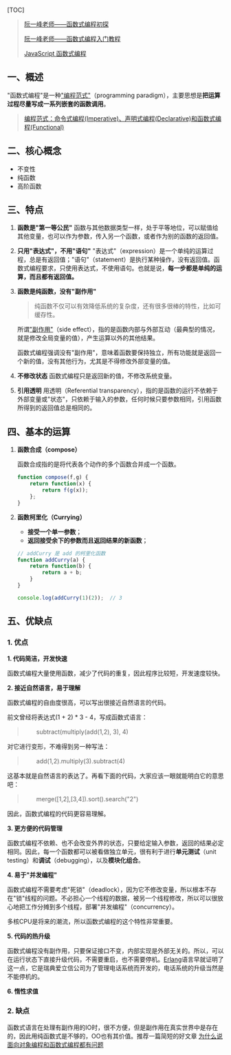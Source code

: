[TOC]

> [阮一峰老师——函数式编程初探](<http://www.ruanyifeng.com/blog/2012/04/functional_programming.html>)
>
> [阮一峰老师——函数式编程入门教程](<http://www.ruanyifeng.com/blog/2017/02/fp-tutorial.html>)
>
> [JavaScript 函数式编程](https://juejin.im/post/5b4ac0d0f265da0fa959a785#heading-2)

## 一、概述 ##

"函数式编程"是一种["编程范式"](http://en.wikipedia.org/wiki/Programming_paradigm)（programming paradigm），主要思想是**把运算过程尽量写成一系列嵌套的函数调用**。

> [编程范式：命令式编程(Imperative)、声明式编程(Declarative)和函数式编程(Functional)](https://www.cnblogs.com/sirkevin/p/8283110.html)

## 二、核心概念

- 不变性
- 纯函数
- 高阶函数

## 三、特点 ##

1. **函数是"第一等公民"**
   函数与其他数据类型一样，处于平等地位，可以赋值给其他变量，也可以作为参数，传入另一个函数，或者作为别的函数的返回值。

2. **只用"表达式"，不用"语句"**
   "表达式"（expression）是一个单纯的运算过程，总是有返回值；"语句"（statement）是执行某种操作，没有返回值。函数式编程要求，只使用表达式，不使用语句。也就是说，**每一步都是单纯的运算，而且都有返回值。**

3. **函数是纯函数，没有"副作用"**
   
   >  纯函数不仅可以有效降低系统的复杂度，还有很多很棒的特性，比如可缓存性。
   
   所谓["副作用"](http://en.wikipedia.org/wiki/Side_effect_(computer_science))（side effect），指的是函数内部与外部互动（最典型的情况，就是修改全局变量的值），产生运算以外的其他结果。
   
   函数式编程强调没有"副作用"，意味着函数要保持独立，所有功能就是返回一个新的值，没有其他行为，尤其是不得修改外部变量的值。
   
4. **不修改状态**
   函数式编程只是返回新的值，不修改系统变量。

5. **引用透明**
   用透明（Referential transparency），指的是函数的运行不依赖于外部变量或"状态"，只依赖于输入的参数，任何时候只要参数相同，引用函数所得到的返回值总是相同的。

## 四、基本的运算

1. **函数合成（compose）**

   函数合成指的是将代表各个动作的多个函数合并成一个函数。

   ```js
   function compose(f,g) {
       return function(x) {
           return f(g(x));
       };
   }
   ```

2. **函数柯里化（Currying）**

   * **接受一个单一参数**；
   * **返回接受余下的参数而且返回结果的新函数**；

   ```js
   // addCurry 是 add 的柯里化函数
   function addCurry(a) {
       return function(b) {
           return a + b;
       }
   }
   
   console.log(addCurry(1)(2));  // 3
   ```

## 五、优缺点

### 1. 优点

**1. 代码简洁，开发快速**

函数式编程大量使用函数，减少了代码的重复，因此程序比较短，开发速度较快。

**2. 接近自然语言，易于理解**

函数式编程的自由度很高，可以写出很接近自然语言的代码。

前文曾经将表达式(1 + 2) * 3 - 4，写成函数式语言：

> 　　subtract(multiply(add(1,2), 3), 4)

对它进行变形，不难得到另一种写法：

> 　　add(1,2).multiply(3).subtract(4)

这基本就是自然语言的表达了。再看下面的代码，大家应该一眼就能明白它的意思吧：

> 　　merge([1,2],[3,4]).sort().search("2")

因此，函数式编程的代码更容易理解。

**3. 更方便的代码管理**

函数式编程不依赖、也不会改变外界的状态，只要给定输入参数，返回的结果必定相同。因此，每一个函数都可以被看做独立单元，很有利于进行**单元测试**（unit testing）和**调试**（debugging），以及**模块化组合**。

**4. 易于"并发编程"**

函数式编程不需要考虑"死锁"（deadlock），因为它不修改变量，所以根本不存在"锁"线程的问题。不必担心一个线程的数据，被另一个线程修改，所以可以很放心地把工作分摊到多个线程，部署"并发编程"（concurrency）。

多核CPU是将来的潮流，所以函数式编程的这个特性非常重要。

**5. 代码的热升级**

函数式编程没有副作用，只要保证接口不变，内部实现是外部无关的。所以，可以在运行状态下直接升级代码，不需要重启，也不需要停机。[Erlang](http://en.wikipedia.org/wiki/Erlang_(programming_language))语言早就证明了这一点，它是瑞典爱立信公司为了管理电话系统而开发的，电话系统的升级当然是不能停机的。

**6. 惰性求值**

### 2. 缺点

函数式语言在处理有副作用的IO时，很不方便，但是副作用在真实世界中是存在的，因此用纯函数式是不够的，OO也有其价值。推荐一篇简短的好文章 [为什么说面向对象编程和函数式编程都有问题](https://link.zhihu.com/?target=http%3A//www.vaikan.com/whats-wrong-with-oop-and-fp/)